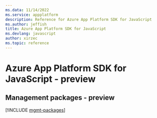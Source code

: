 ```yaml
---
ms.data: 11/14/2022
ms.service: appplatform
description: Reference for Azure App Platform SDK for JavaScript
ms.author: jeffish
title: Azure App Platform SDK for JavaScript
ms.devlang: javascript
author: xirzec
ms.topic: reference
---
```

# Azure App Platform SDK for JavaScript - preview

## Management packages - preview
[!INCLUDE [mgmt-packages](app-platform-mgmt-index.md)]
